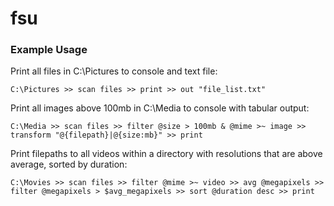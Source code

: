 # fsu

### Example Usage
Print all files in C:\Pictures to console and text file:
```
C:\Pictures >> scan files >> print >> out "file_list.txt"
```


Print all images above 100mb in C:\Media to console with tabular output:
```
C:\Media >> scan files >> filter @size > 100mb & @mime >~ image >> transform "@{filepath}|@{size:mb}" >> print
```

Print filepaths to all videos within a directory with resolutions that are above average, sorted by duration:
```
C:\Movies >> scan files >> filter @mime >~ video >> avg @megapixels >> filter @megapixels > $avg_megapixels >> sort @duration desc >> print
```
